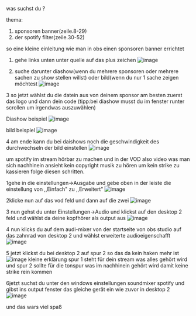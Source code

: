 was suchst du ?

thema:
1. sponsoren banner(zeile.8-29)
2. der spotify filter(zeile.30-52)


so eine kleine einleitung wie man in obs einen sponsoren banner errichtet

1. gehe links unten unter quelle auf das plus zeichen 
![image](https://user-images.githubusercontent.com/98493489/160696656-b935b617-d23d-43c9-9a1c-1ee4f438cfd2.png)



2. suche darunter diashow(wenn du mehrere sponsoren oder mehrere sachen zu show stellen willst) oder bild(wenn du nur 1 sache zeigen möchtest
![image](https://user-images.githubusercontent.com/98493489/160696756-23c62c7a-c6fd-4afd-8c06-e016bb3e6750.png)

3 so jetzt wählst du die datein aus von deinem sponsor am besten zuerst das logo und dann dein code (tipp:bei diashow musst du im fenster runter scrollen um irgendwas auszuwählen)

Diashow beispiel
![image](https://user-images.githubusercontent.com/98493489/160697025-571ecfa7-7e5b-4a07-867f-15da8c8adae8.png)


bild beispiel
![image](https://user-images.githubusercontent.com/98493489/160697174-ba440466-1761-4884-ba89-713ab9939ef3.png)

4 am ende kann du bei daishows noch die geschwindigkeit des durchwechseln der bild einstellen
![image](https://user-images.githubusercontent.com/98493489/160697648-84c5201c-f1be-4db1-8a02-91e172d609cb.png)


um spotify im stream hörbar zu machen und in der VOD also video was man sich nachhinein ansieht kein copyright musik zu hören um kein strike zu kassieren folge diesen schritten.

1gehe in die einstellungen->Ausgabe und gebe oben in der leiste die einstellung von ,,Einfach" zu ,,Erweitert" 
![image](https://user-images.githubusercontent.com/98493489/160698979-3e6d5e95-e18c-452b-8257-cb2f0e9ac933.png)

2klicke nun auf das vod feld und dann auf die zwei
![image](https://user-images.githubusercontent.com/98493489/160699069-c17c76e0-0d16-4c12-8342-8ba082ace923.png)

3 nun gehst du unter Einstellungen->Audio und klickst auf den desktop 2 feld und wählst da deine kopfhörer als output aus
![image](https://user-images.githubusercontent.com/98493489/160699406-eccffc1d-c53c-4090-a65d-6bf8e5383422.png)

4 nun klicks du auf dem audi-mixer von der startseite von obs studio auf das zahnrad von desktop 2 und wählst erweiterte audioeigenschafft
![image](https://user-images.githubusercontent.com/98493489/160699819-fc9be813-94ec-45e9-9d06-7acd08f14186.png)

5 jetzt klickst du bei desktop 2 auf spur 2 so das da kein haken mehr ist 
![image](https://user-images.githubusercontent.com/98493489/160700052-6d6d1523-c4f3-4797-b7ce-49206b9de032.png)
kleine erklärung spur 1 steht für dein stream was alles gehört wird und spur 2 sollte für die tonspur was im nachhinein gehört wird damit keine strike rein kommen

6jetzt suchst du unter den windows einstellungen soundmixer spotify und gibst ins output fenster das gleiche gerät ein wie zuvor in desktop 2
![image](https://user-images.githubusercontent.com/98493489/160701411-640d0cfb-b011-4be9-9556-d6d8a54ed68a.png)

und das wars viel spaß
